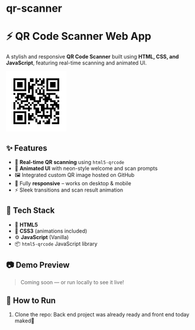 # qr-scanner
# ⚡ QR Code Scanner Web App

A stylish and responsive **QR Code Scanner** built using **HTML, CSS, and JavaScript**, featuring real-time scanning and animated UI.

![QR Scanner UI](https://raw.githubusercontent.com/Arundeepyt/QR-SCANNER/main/qr_img.png)

## ✨ Features

- 📸 **Real-time QR scanning** using `html5-qrcode`
- 🎨 **Animated UI** with neon-style welcome and scan prompts
- 🖼️ Integrated custom QR image hosted on GitHub
- 📱 Fully **responsive** – works on desktop & mobile
- ⚡ Sleek transitions and scan result animation

## 🚀 Tech Stack

- 🧱 **HTML5**
- 🎨 **CSS3** (animations included)
- ⚙️ **JavaScript** (Vanilla)
- 📦 `html5-qrcode` JavaScript library

## 📷 Demo Preview

> Coming soon — or run locally to see it live!

## 📁 How to Run

1. Clone the repo:
 Back end project was already  ready and front end today maked🥰